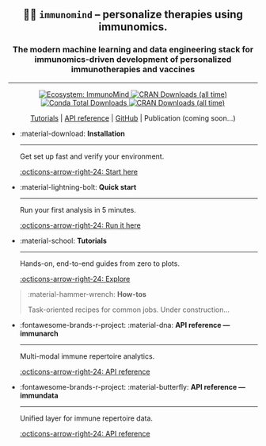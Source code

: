 <div align="center">
<h2>🐦‍🔥 <code>immunomind</code> – <strong>personalize therapies using immunomics.</strong></h2>
<h3><strong>The modern machine learning and data engineering stack for immunomics-driven development of personalized immunotherapies and vaccines</strong></h3>
</div>

---

<div align="center">
  <a href="https://github.com/immunomind">
    <img alt="Ecosystem: ImmunoMind"
         src="https://img.shields.io/badge/ecosystem-ImmunoMind-orange?style=flat-square">
  </a>
  <a href="https://www.r-pkg.org/pkg/immunarch">
    <img alt="CRAN Downloads (all time)"
         src="https://cranlogs.r-pkg.org/badges/grand-total/immunarch">
  </a>
  <a href="https://anaconda.org/conda-forge/r-immunarch">
    <img alt="Conda Total Downloads"
         src="https://anaconda.org/conda-forge/r-immunarch/badges/downloads.svg">
  </a>
  <a href="https://www.r-pkg.org/pkg/immundata">
    <img alt="CRAN Downloads (all time)"
         src="https://cranlogs.r-pkg.org/badges/grand-total/immundata">
  </a>
</div>

<p align="center">
  <a href="https://immunomind.github.io/docs/tutorials/single_cell/">Tutorials</a>
  |
  <a href="https://immunomind.github.io/docs/api/reference/">API reference</a>
  |
  <a href=https://github.com/immunomind/>GitHub</a>
  |
  Publication (coming soon...)
</p>


<div class="grid cards" markdown>

-   :material-download: **Installation**

    ---

    Get set up fast and verify your environment.

    [:octicons-arrow-right-24: Start here](intro/installation.md)

-   :material-lightning-bolt: **Quick start**

    ---

    Run your first analysis in 5 minutes.

    [:octicons-arrow-right-24: Run it here](intro/quick_start.md)

-   :material-school: **Tutorials**

    ---

    Hands-on, end-to-end guides from zero to plots.

    [:octicons-arrow-right-24: Explore](tutorials/single_cell.md)

>   :material-hammer-wrench: **How-tos**
> 
> Task-oriented recipes for common jobs.
> Under construction...


-   :fontawesome-brands-r-project: :material-dna: **API reference — immunarch**

    ---

    Multi-modal immune repertoire analytics.

    [:octicons-arrow-right-24: API reference](https://immunomind.github.io/immunarch/reference)

-   :fontawesome-brands-r-project: :material-butterfly: **API reference — immundata**

    ---

    Unified layer for immune repertoire data.

    [:octicons-arrow-right-24: API reference](https://immunomind.github.io/immundata/reference)

</div>
